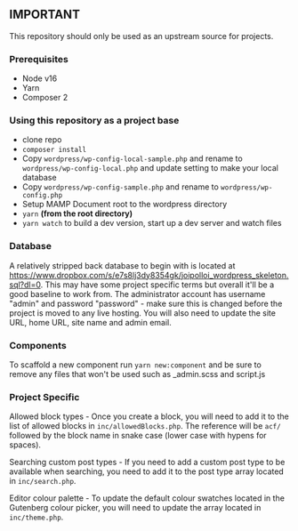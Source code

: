 ## IMPORTANT

This repository should only be used as an upstream source for projects.

### Prerequisites

-   Node v16
-   Yarn
-   Composer 2

### Using this repository as a project base

-   clone repo
-   `composer install`
-   Copy `wordpress/wp-config-local-sample.php` and rename to `wordpress/wp-config-local.php` and update setting to make your local database
-   Copy `wordpress/wp-config-sample.php` and rename to `wordpress/wp-config.php`
-   Setup MAMP Document root to the wordpress directory
-   `yarn` **(from the root directory)**
-   `yarn watch` to build a dev version, start up a dev server and watch files

### Database

A relatively stripped back database to begin with is located at https://www.dropbox.com/s/e7s8lj3dy8354gk/joipolloi_wordpress_skeleton.sql?dl=0. This may have some project specific terms but overall it'll be a good baseline to work from. The administrator account has username "admin" and password "password" - make sure this is changed before the project is moved to any live hosting. You will also need to update the site URL, home URL, site name and admin email.

### Components

To scaffold a new component run `yarn new:component` and be sure to remove any files that won't be used such as \_admin.scss and script.js

### Project Specific

Allowed block types - Once you create a block, you will need to add it to the list of allowed blocks in `inc/allowedBlocks.php`. The reference will be `acf/` followed by the block name in snake case (lower case with hypens for spaces).

Searching custom post types - If you need to add a custom post type to be available when searching, you need to add it to the post type array located in `inc/search.php`.

Editor colour palette - To update the default colour swatches located in the Gutenberg colour picker, you will need to update the array located in `inc/theme.php`.
